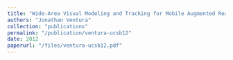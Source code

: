 ```yaml
---
title: "Wide-Area Visual Modeling and Tracking for Mobile Augmented Reality"
authors: "Jonathan Ventura"
collection: "publications"
permalink: "/publication/ventura-ucsb12"
date: 2012
paperurl: "/files/ventura-ucsb12.pdf"
---
```


